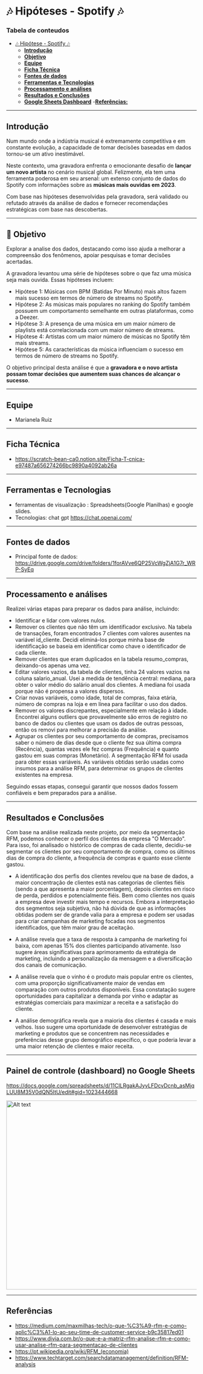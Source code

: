 
# 🎶 Hipóteses - Spotify 🎶

### **Tabela de conteudos**
- [🎶 Hipótese - Spotify 🎶](#-segmentacao-mercado)    
  - [**Introdução**](#introdução)
  - [**Objetivo**](#objetivo)
  - [**Equipe**](#equipe)
  - [**Ficha Técnica**](#ficha-tecnica)
  - [**Fontes de dados**](#fonte-de-dados)
  - [**Ferramentas e Tecnologias**](#ferramentas-e-tecnologias)
  - [**Processamento e análises**](#rocessamento-e-análises)
  - [**Resultados e Conclusões**](#Resultados-e-Conclusões) 
  - [**Google Sheets Dashboard**](#google-sheets-dashboard)
  -[**Referências:**](#referências)
   

---

## **Introdução**

Num mundo onde a indústria musical é extremamente competitiva e em constante evolução, a capacidade de tomar decisões baseadas em dados tornou-se um ativo inestimável.

Neste contexto, uma gravadora enfrenta o emocionante desafio de **lançar um novo artista** no cenário musical global. Felizmente, ela tem uma ferramenta poderosa em seu arsenal: um extenso conjunto de dados do Spotify com informações sobre as **músicas mais ouvidas em 2023**.

Com base nas hipóteses desenvolvidas pela gravadora, será validado ou refutado através da análise de dados e fornecer recomendações estratégicas com base nas descobertas. 

---


## 🎯 **Objetivo**

Explorar a analise dos dados, destacando como isso ajuda a melhorar a compreensão dos fenômenos, apoiar pesquisas e tomar decisões acertadas.

A gravadora levantou uma série de hipóteses sobre o que faz uma música seja mais ouvida. Essas hipóteses incluem:

- Hipótese 1: Músicas com BPM (Batidas Por Minuto) mais altos fazem mais sucesso em termos de número de streams no Spotify.
- Hipótese 2: As músicas mais populares no ranking do Spotify também possuem um comportamento semelhante em outras plataformas, como a Deezer.
- Hipótese 3: A presença de uma música em um maior número de playlists está correlacionada com um maior número de streams.
- Hipótese 4: Artistas com um maior número de músicas no Spotify têm mais streams.
- Hipótese 5: As características da música influenciam o sucesso em termos de número de streams no Spotify.

O objetivo principal desta análise é que a **gravadora e o novo artista possam tomar decisões que aumentem suas chances de alcançar o sucesso**.


---

## **Equipe**

 - Marianela Ruiz
---


## **Ficha Técnica**

 - https://scratch-bean-ca0.notion.site/Ficha-T-cnica-e97487a656274266bc9890a4092ab26a
---

## **Ferramentas e Tecnologias** 
- ferramentas de visualização : Spreadsheets(Google Planilhas) e google slides.
- Tecnologias: chat gpt https://chat.openai.com/
---

## **Fontes de dados**
- Principal fonte de dados: https://drive.google.com/drive/folders/1forAVve6QP25VcWgZjA1G7r_WRP-SyEq

---

## **Processamento e análises**
Realizei várias etapas para preparar os dados para análise, incluindo:

- Identificar e lidar com valores nulos. 
- Remover os clientes que não têm um identificador exclusivo. Na tabela de transações, foram encontrados 7 clientes com valores ausentes na variável id_cliente. Decidi eliminá-los porque minha base de identificação se baseia em identificar como chave o identificador de cada cliente.
- Remover clientes que eram duplicados en la tabela resumo_compras, deixando-os apenas uma vez.
- Editar valores vazios, da tabela de clientes, tinha 24 valores vazios na coluna salario_anual. Usei a medida de tendência central: mediana, para obter o valor médio do salário anual dos clientes. A mediana foi usada porque não é propensa a valores dispersos.
- Criar novas variáveis, como idade, total de compras, faixa etária, número de compras na loja e em línea para facilitar o uso dos dados.
 - Remover os valores discrepantes, especialmente em relação à idade. Encontrei alguns outliers que provavelmente são erros de registro no banco de dados ou clientes que usam os dados de outras pessoas, então os removi para melhorar a precisão da análise.
- Agrupar os clientes por seu comportamento de compras, precisamos saber o número de dias desde que o cliente fez sua última compra (Recência), quantas vezes ele fez compras (Frequência) e quanto gastou em suas compras (Monetário). A segmentação RFM foi usada para obter essas variáveis. As variáveis obtidas serão usadas como insumos para a análise RFM, para determinar os grupos de clientes existentes na empresa.


Seguindo essas etapas, consegui garantir que nossos dados fossem confiáveis e bem preparados para a análise.

---

## **Resultados e Conclusões**
 
Com base na análise realizada neste projeto, por meio da segmentação RFM, podemos conhecer o perfil dos clientes da empresa "O Mercado". Para isso, foi analisado o histórico de compras de cada cliente, decidiu-se segmentar os clientes por seu comportamento de compra, como os últimos dias de compra do cliente, a frequência de compras e quanto esse cliente gastou.

- A identificação dos perfis dos clientes revelou que na base de dados, a maior concentração de clientes está nas categorias de clientes fiéis (sendo a que apresenta a maior porcentagem), depois clientes em risco de perda, perdidos e potencialmente fiéis. Bem como clientes nos quais a empresa deve investir mais tempo e recursos. Embora a interpretação dos segmentos seja subjetiva, não há dúvida de que as informações obtidas podem ser de grande valia para a empresa e podem ser usadas para criar campanhas de marketing focadas nos segmentos identificados, que têm maior grau de aceitação.


- A análise revela que a taxa de resposta à campanha de marketing foi baixa, com apenas 15% dos clientes participando ativamente. Isso sugere áreas significativas para aprimoramento da estratégia de marketing, incluindo a personalização da mensagem e a diversificação dos canais de comunicação.
  
- A análise revela que o vinho é o produto mais popular entre os clientes, com uma proporção significativamente maior de vendas em comparação com outros produtos disponíveis. Essa constatação sugere oportunidades para capitalizar a demanda por vinho e adaptar as estratégias comerciais para maximizar a receita e a satisfação do cliente.

- A análise demográfica revela que a maioria dos clientes é casada e mais velhos. Isso sugere uma oportunidade de desenvolver estratégias de marketing e produtos que se concentrem nas necessidades e preferências desse grupo demográfico específico, o que poderia levar a uma maior retenção de clientes e maior receita.

---

## **Painel de controle (dashboard) no Google Sheets**

https://docs.google.com/spreadsheets/d/11CILRgakAJyvLFDcvDcnb_asMjqLUU8M35V0dQN5ItU/edit#gid=1023444668

<img src="img/img-dashboard.png" alt="Alt text" width="800" height="500">

---

## **Referências**
- https://medium.com/maxmilhas-tech/o-que-%C3%A9-rfm-e-como-aplic%C3%A1-lo-ao-seu-time-de-customer-service-b9c35817ed01
- https://www.divia.com.br/o-que-e-a-matriz-rfm-analise-rfm-e-como-usar-analise-rfm-para-segmentacao-de-clientes
- https://pt.wikipedia.org/wiki/RFM_(economia)
- https://www.techtarget.com/searchdatamanagement/definition/RFM-analysis